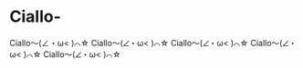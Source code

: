 # Ciallo-
Ciallo～(∠・ω&lt; )⌒☆  Ciallo～(∠・ω&lt; )⌒☆  Ciallo～(∠・ω&lt; )⌒☆  Ciallo～(∠・ω&lt; )⌒☆  Ciallo～(∠・ω&lt; )⌒☆
